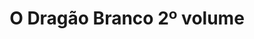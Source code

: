 ---
Numero: 315
title: O Dragão Branco 2º volume
Autor: Anne McCaffrey
Co-autor: 
Ano-de-Publicacao: 1983
Titulo-original: The White Dragon
Tradutor: Eurico da Fonseca
Co-tradutor: 
Ano-de-edicao: 1978
alias: Anne-McCaffrey
Autor2-alias: 
Tradutor1-alias: Eurico-da-Fonseca
Tradutor2-alias: 
Titulo-link: 315-O-Dragao-Branco-2-volume
Capa: 
pags: 
Capa-link: 
---
